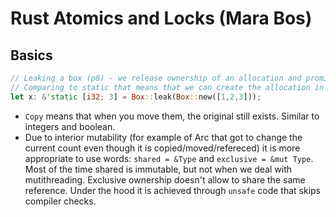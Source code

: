 # Rust Atomics and Locks (Mara Bos)

## Basics

```rs
// Leaking a box (p8) - we release ownership of an allocation and promise never drop it
// Comparing to static that means that we can create the allocation in runtime
let x: &'static [i32; 3] = Box::leak(Box::new([1,2,3]));
```

- `Copy` means that when you move them, the original still exists. Similar to integers and boolean.
- Due to interior mutability (for example of Arc that got to change the current count even though it is copied/moved/refereced) it is more appropriate to use words: `shared = &Type` and `exclusive = &mut Type`. Most of the time shared is immutable, but not when we deal with mutithreading. Exclusive ownership doesn't allow to share the same reference. Under the hood it is achieved through `unsafe` code that skips compiler checks.
